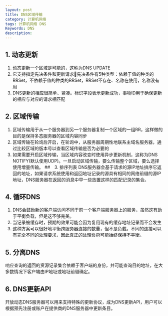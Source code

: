 ```yaml
---
layout: post
title: DNS区域传输
category: 计算机网络
tags: 计算机网络 DNS
Keywords: DNS
description:
---
```

## 1. 动态更新
1. 动态更新一个区域是可能的，这称为DNS UPDATE
2. 它支持指定先决条件和更新请求先决条件有5种类型：依赖于值的种类的RRSet，不依赖于值的种类的RRSet，RRSet不存在、名称在使用，名称没有用
3. DNS更新的相应很简单、紧凑。标识字段表示更新成功，事物ID用于确保更新的相应与对应的请求相匹配
## 2. 区域传输
1. 区域传输用于从一个服务器到另一个服务器复制一个区域的一组RR，这样做的目的是保持多态服务器的区域内容同步
2. 区域传输在轮询后开启，在轮询中，从服务器周期性地联系主域名服务器，通过比较区域的版本号以查看区域传输是否为必要的
3. 如果需要开启区域传输，当区域内容改变时使用异步更新机制，这称为DNS NOTIFY(默认使用UDP)。一旦启动区域传输，要么传输整个区域，要么选择使用增量传输。
##　3. 排序列表
DNS服务器会基于请求的源IP地址排序它返回的地址，如果请求系统使用和返回地址记录的源具有相同的网络前缀的源IP地址，DNS服务器在返回的消息中早一些放置这样的匹配记录的集合。
## 4. 循环DNS
1. DNS会鼓励新的客户端访问不同于前一个客户端服务器上的服务，虽然这有助于平衡负载，但是这不够完美。
2. 当记录被缓存时，预期的效果可能会因为复用现有的缓存地址记录而不会发生
3. 这种方案可以很好地平衡跨服务器连接的数量，但不是负载。不同的连接可以有完全不同的处理要求，因此真正的处理负荷可能始终保持不平衡。
## 5. 分离DNS
响应查询的返回的资源记录集合依赖于客户端的身份，并可能查询目的地址，在大多数情况下客户端由IP地址或地址前缀确定。
## 6. DNS更新API 
开放动态DNS服务器可以用来支持特殊的更新协议，成为DNS更新API，用户可以根据预先注册或账户在提供商的DNS服务器中更新条目。
